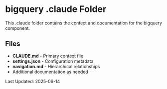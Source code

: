 # bigquery .claude Folder

This .claude folder contains the context and documentation for the bigquery component.

## Files

- **CLAUDE.md** - Primary context file
- **settings.json** - Configuration metadata
- **navigation.md** - Hierarchical relationships
- Additional documentation as needed

Last Updated: 2025-06-14
